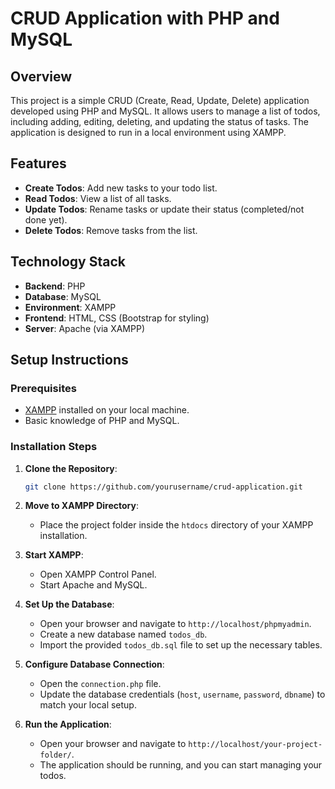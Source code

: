 # CRUD Application with PHP and MySQL

## Overview

This project is a simple CRUD (Create, Read, Update, Delete) application developed using PHP and MySQL. It allows users to manage a list of todos, including adding, editing, deleting, and updating the status of tasks. The application is designed to run in a local environment using XAMPP.

## Features

- **Create Todos**: Add new tasks to your todo list.
- **Read Todos**: View a list of all tasks.
- **Update Todos**: Rename tasks or update their status (completed/not done yet).
- **Delete Todos**: Remove tasks from the list.

## Technology Stack

- **Backend**: PHP
- **Database**: MySQL
- **Environment**: XAMPP
- **Frontend**: HTML, CSS (Bootstrap for styling)
- **Server**: Apache (via XAMPP)

## Setup Instructions

### Prerequisites

- [XAMPP](https://www.apachefriends.org/index.html) installed on your local machine.
- Basic knowledge of PHP and MySQL.

### Installation Steps

1. **Clone the Repository**:
   ```bash
   git clone https://github.com/yourusername/crud-application.git
2. **Move to XAMPP Directory**:
   - Place the project folder inside the `htdocs` directory of your XAMPP installation.

3. **Start XAMPP**:
   - Open XAMPP Control Panel.
   - Start Apache and MySQL.

4. **Set Up the Database**:
   - Open your browser and navigate to `http://localhost/phpmyadmin`.
   - Create a new database named `todos_db`.
   - Import the provided `todos_db.sql` file to set up the necessary tables.

5. **Configure Database Connection**:
   - Open the `connection.php` file.
   - Update the database credentials (`host`, `username`, `password`, `dbname`) to match your local setup.

6. **Run the Application**:
   - Open your browser and navigate to `http://localhost/your-project-folder/`.
   - The application should be running, and you can start managing your todos.
